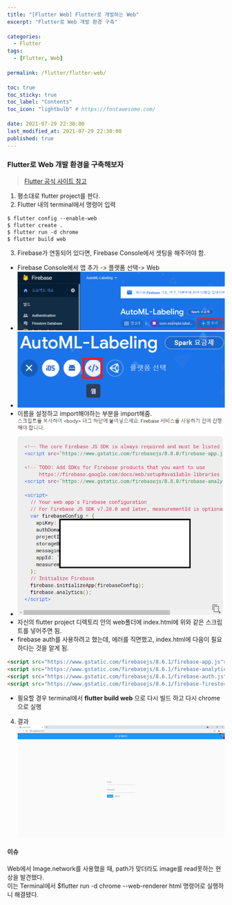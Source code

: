 ```yaml
---
title: "[Flutter Web] Flutter로 개발하는 Web"
excerpt: "Flutter로 Web 개발 환경 구축"

categories:
  - Flutter
tags:
  - [Flutter, Web]

permalink: /flutter/flutter-web/

toc: true
toc_sticky: true
toc_label: "Contents"
toc_icon: "lightbulb" # https://fontawesome.com/
 
date: 2021-07-29 22:30:00
last_modified_at: 2021-07-29 22:30:00
published: true
---
```


### Flutter로 Web 개발 환경을 구축해보자

> [Flutter 공식 사이트 참고](https://flutter-ko.dev/docs/get-started/web)  

1. 평소대로 flutter project를 판다.
2. Flutter 내의 terminal에서 명령어 입력
```
$ flutter config --enable-web
$ flutter create .
$ flutter run -d chrome
$ flutter build web
```
3. Firebase가 연동되어 있다면, Firebase Console에서 셋팅을 해주어야 함.
  - Firebase Console에서 앱 추가 -> 플랫폼 선택-> Web
  - ![firebase1](/assets/images/post_img/flutter-web/firebase1.png) 
  - ![firebase2](/assets/images/post_img/flutter-web/firebase2.png) 
  - 이름을 설정하고 import해야하는 부분을 import해줌.
  - ![firebase3](/assets/images/post_img/flutter-web/firebase3.png) 
  - 자신의 flutter project 디렉토리 안의 web폴더에 index.html에 위와 같은 스크립트를 넣어주면 됨.  
  - firebase auth를 사용하려고 했는데, 에러를 직면했고, index.html에 다음이 필요하다는 것을 알게 됨.  
  ```html
  <script src="https://www.gstatic.com/firebasejs/8.6.1/firebase-app.js"></script>
  <script src="https://www.gstatic.com/firebasejs/8.6.1/firebase-analytics.js"></script>
  <script src="https://www.gstatic.com/firebasejs/8.6.1/firebase-auth.js"></script>
  <script src="https://www.gstatic.com/firebasejs/8.6.1/firebase-firestore.js"></script>
  ```
  - 필요할 경우 terminal에서 **flutter build web** 으로 다시 빌드 하고 다시 chrome으로 실행
4. 결과  
![firebase4](/assets/images/post_img/flutter-web/firebase4.PNG)  

#### 이슈

Web에서 Image.network를 사용했을 때, path가 맞더라도 image를 read못하는 현상을 발견했다.  
이는 Terminal에서 $flutter run -d chrome --web-renderer html 명령어로 실행하니 해결됐다.  